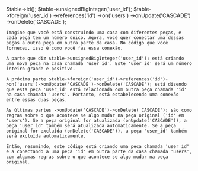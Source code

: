 

$table->id();
$table->unsignedBigInteger('user_id');
$table->foreign('user_id')
->references('id')
->on('users')
->onUpdate('CASCADE')
->onDelete('CASCADE');



    Imagine que você está construindo uma casa com diferentes peças, e cada peça tem um número único. Agora, você quer conectar uma dessas peças a outra peça em outra parte da casa. No código que você forneceu, isso é como você faz essa conexão.

    A parte que diz $table->unsignedBigInteger('user_id'); está criando uma nova peça na casa chamada 'user_id'. Este 'user_id' será um número inteiro grande e positivo.

    A próxima parte $table->foreign('user_id')->references('id')->on('users')->onUpdate('CASCADE')->onDelete('CASCADE'); está dizendo que esta peça 'user_id' está relacionada com outra peça chamada 'id' na casa chamada 'users'. Portanto, está estabelecendo uma conexão entre essas duas peças.

    As últimas partes ->onUpdate('CASCADE')->onDelete('CASCADE'); são como regras sobre o que acontece se algo mudar na peça original ('id' em 'users'). Se a peça original for atualizada (onUpdate('CASCADE')), a peça 'user_id' também será atualizada automaticamente. Se a peça original for excluída (onDelete('CASCADE')), a peça 'user_id' também será excluída automaticamente.

    Então, resumindo, este código está criando uma peça chamada 'user_id' e a conectando a uma peça 'id' em outra parte da casa chamada 'users', com algumas regras sobre o que acontece se algo mudar na peça original.